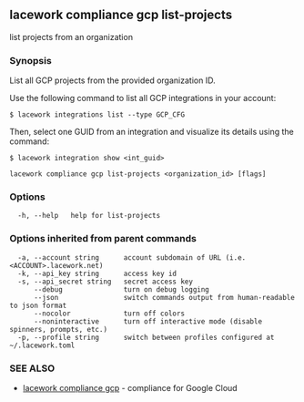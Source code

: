 ## lacework compliance gcp list-projects

list projects from an organization

### Synopsis

List all GCP projects from the provided organization ID.

Use the following command to list all GCP integrations in your account:

    $ lacework integrations list --type GCP_CFG

Then, select one GUID from an integration and visualize its details using the command:

    $ lacework integration show <int_guid>


```
lacework compliance gcp list-projects <organization_id> [flags]
```

### Options

```
  -h, --help   help for list-projects
```

### Options inherited from parent commands

```
  -a, --account string      account subdomain of URL (i.e. <ACCOUNT>.lacework.net)
  -k, --api_key string      access key id
  -s, --api_secret string   secret access key
      --debug               turn on debug logging
      --json                switch commands output from human-readable to json format
      --nocolor             turn off colors
      --noninteractive      turn off interactive mode (disable spinners, prompts, etc.)
  -p, --profile string      switch between profiles configured at ~/.lacework.toml
```

### SEE ALSO

* [lacework compliance gcp](lacework_compliance_gcp.md)	 - compliance for Google Cloud

